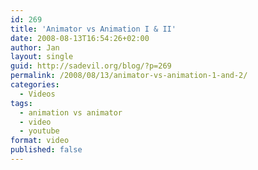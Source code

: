```yaml
---
id: 269
title: 'Animator vs Animation I & II'
date: 2008-08-13T16:54:26+02:00
author: Jan
layout: single
guid: http://sadevil.org/blog/?p=269
permalink: /2008/08/13/animator-vs-animation-1-and-2/
categories:
  - Videos
tags:
  - animation vs animator
  - video
  - youtube
format: video
published: false
---
```

